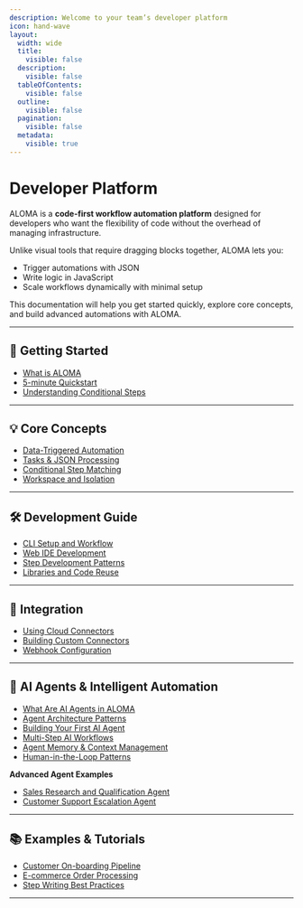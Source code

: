 ```yaml
---
description: Welcome to your team’s developer platform
icon: hand-wave
layout:
  width: wide
  title:
    visible: false
  description:
    visible: false
  tableOfContents:
    visible: false
  outline:
    visible: false
  pagination:
    visible: false
  metadata:
    visible: true
---
```


# Developer Platform

ALOMA is a **code-first workflow automation platform** designed for developers who want the flexibility of code without the overhead of managing infrastructure.

Unlike visual tools that require dragging blocks together, ALOMA lets you:

* Trigger automations with JSON
* Write logic in JavaScript
* Scale workflows dynamically with minimal setup

This documentation will help you get started quickly, explore core concepts, and build advanced automations with ALOMA.

***

## 🚀 Getting Started

* [What is ALOMA](getting-started/what-is-aloma.md)
* [5-minute Quickstart](getting-started/5-minute-quickstart.md)
* [Understanding Conditional Steps](getting-started/understanding-conditional-steps.md)

***

## 💡 Core Concepts

* [Data-Triggered Automation](core-concepts/data-triggered-automation.md)
* [Tasks & JSON Processing](core-concepts/tasks-and-json-processing.md)
* [Conditional Step Matching](core-concepts/conditional-step-matching.md)
* [Workspace and Isolation](core-concepts/workspace-and-isolation.md)

***

## 🛠 Development Guide

* [CLI Setup and Workflow](development-guide/cli-setup-and-workflow.md)
* [Web IDE Development](development-guide/web-ide-development.md)
* [Step Development Patterns](development-guide/step-development-patterns.md)
* [Libraries and Code Reuse](development-guide/libraries-and-code-reuse.md)

***

## 🔌 Integration

* [Using Cloud Connectors](integration/using-cloud-connectors.md)
* [Building Custom Connectors](integration/building-custom-connectors.md)
* [Webhook Configuration](integration/webhook-configuration.md)

***

## 🤖 AI Agents & Intelligent Automation

* [What Are AI Agents in ALOMA](ai-agents-and-intelligent-automation/what-are-ai-agents-in-aloma.md)
* [Agent Architecture Patterns](ai-agents-and-intelligent-automation/agent-architecture-patterns-technical-foundation.md)
* [Building Your First AI Agent](ai-agents-and-intelligent-automation/building-your-first-ai-agent-hands-on-tutorial.md)
* [Multi-Step AI Workflows](ai-agents-and-intelligent-automation/multi-step-ai-workflows-advanced-implementation.md)
* [Agent Memory & Context Management](group-1/agent-memory-and-context-management-critical-technical-topic.md)
* [Human-in-the-Loop Patterns](ai-agents-and-intelligent-automation/human-in-the-loop-patterns-business-critical.md)

**Advanced Agent Examples**

* [Sales Research and Qualification Agent](ai-agents-and-intelligent-automation/advanced-agent-examples-real-world-implementation/sales-research-and-qualification-agent.md)
* [Customer Support Escalation Agent](ai-agents-and-intelligent-automation/advanced-agent-examples-real-world-implementation/customer-support-escalation-agent.md)

***

## 📚 Examples & Tutorials

* [Customer On-boarding Pipeline](examples-and-tutorials/complete-workflow-examples/customer-on-boarding-pipeline.md)
* [E-commerce Order Processing](examples-and-tutorials/complete-workflow-examples/e-commerce-order-processing.md)
* [Step Writing Best Practices](examples-and-tutorials/step-writing-best-practices)

***
